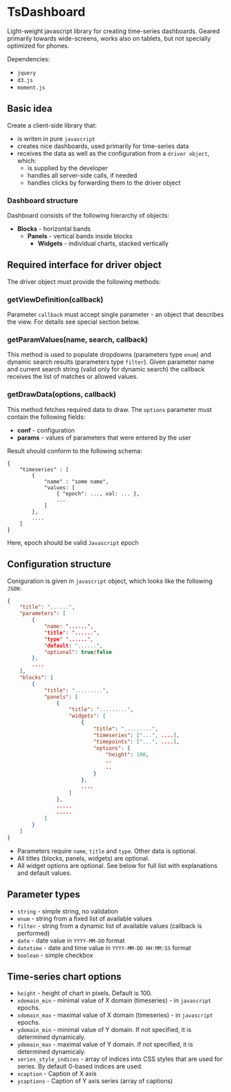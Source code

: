 # TsDashboard

Light-weight javascript library for creating time-series dashboards. 
Geared primarily towards wide-screens, works also on tablets,
but not specially optimized for phones.

Dependencies:

- `jquery`
- `d3.js`
- `moment.js`

## Basic idea

Create a client-side library that:

- is writen in pure `javascript`
- creates nice dashboards, used primarily for time-series data
- receives the data as well as the configuration from a `driver object`, which:
    - is supplied by the developer
    - handles all server-side calls, if needed
    - handles clicks by forwarding them to the driver object

### Dashboard structure

Dashboard consists of the following hierarchy of objects:

- **Blocks** - horizontal bands
    - **Panels** - vertical bands inside blocks
        - **Widgets** - individual charts, stacked vertically

## Required interface for driver object

The driver object must provide the following methods:

### getViewDefinition(callback)

Parameter `callback` must accept single parameter - an object that describes the view. For details see special section below.

### getParamValues(name, search, callback)

This method is used to populate dropdowns (parameters type `enum`) 
and dynamic search results (parameters type `filter`). Given parameter name 
and current search string (valid only for dynamic search)
the callback receives the list of matches or allowed values.

### getDrawData(options, callback)

This method fetches required data to draw. The `options` parameter must contain the following fields:

- **conf** - configuration 
- **params** - values of parameters that were entered by the user

Result should conform to the following schema:

``````
{
    "timeseries" : [
        { 
            "name" : "some name",
            "values: [
                { "epoch": ..., val: ... },
                ...
            ]
        },
        ....
    ]
}
``````

Here, epoch should be valid `Javascript` epoch

## Configuration structure

Coniguration is given in `javascript` object, which looks like the following `JSON`:
```````````json
{
    "title": "......",
    "parameters": [
        {
            "name: "......",
            "title": "......",
            "type" "......",
            "default: "......",
            "optional": true/false
        },
        ....
    ],
    "blocks": [
        {
            "title": ".........",
            "panels": [
                {
                    "title": ".........",
                    "widgets": [
                        {
                            "title": ".........",
                            "timeseries": ["...", ....],
                            "timepoints": ["...", ....],
                            "options": {
                                "height": 100,
                                ..
                                ..
                            }
                        },
                        ....
                    ]
                },
                .....
                .....
            ]
        }
    ]
}
```````````
- Parameters require `name`, `title` and `type`. Other data is optional.
- All titles (blocks, panels, widgets) are optional.
- All widget options are optional. See below for full list with explanations and default values.


## Parameter types

- `string` - simple string, no validation
- `enum` - string from a fixed list of available values
- `filter` - string from a dynamic list of available values (callback is performed)
- `date` - date value in `YYYY-MM-DD` format
- `datetime` - date and time value in `YYYY-MM-DD HH:MM:SS` format
- `boolean` - simple checkbox

## Time-series chart options

- `height` - height of chart in pixels. Default is 100.
- `xdomain_min` - minimal value of X domain (timeseries) - in `javascript` epochs.
- `xdomain_max` - maximal value of X domain (timeseries) - in `javascript` epochs.
- `ydomain_min` - minimal value of Y domain. If not specified, it is determined dynamicaly.
- `ydomain_max` - maximal value of Y domain. If not specified, it is determined dynamicaly.
- `series_style_indices` - array of indices into CSS styles that are used for series. By default 0-based indices are used.
- `xcaption` - Caption of X axis
- `ycaptions` - Caption of Y axis series (array of captions)